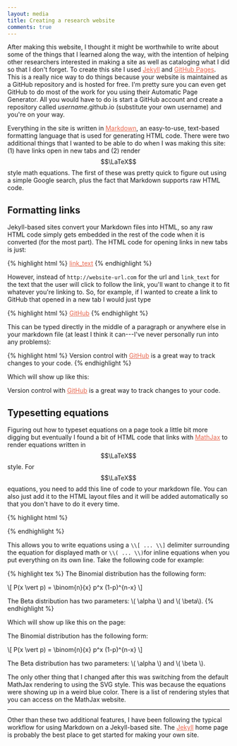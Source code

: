 ```yaml
---
layout: media
title: Creating a research website
comments: true
---
```


<style>

a {
  color: #e86850;
}

a:hover {
  color: #ffd800;
}

</style>

After making this website, I thought it might be worthwhile to write about some of the things that I learned along the way, with the intention of helping other researchers interested in making a site as well as cataloging what I did so that I don't forget.
To create this site I used <a href="http://jekyllrb.com/" target="_blank">Jekyll</a> and <a href="https://pages.github.com/" target="_blank">GitHub Pages</a>.
This is a really nice way to do things because your website is maintained as a GitHub repository and is hosted for free.
I'm pretty sure you can even get GitHub to do most of the work for you using their Automatic Page Generator.
All you would have to do is start a GitHub account and create a repository called *username*.github.io (substitute your own username) and you're on your way.

Everything in the site is written in <a href="https://guides.github.com/features/mastering-markdown/" target="_blank">Markdown</a>, an easy-to-use, text-based formatting language that is used for generating HTML code.
There were two additional things that I wanted to be able to do when I was making this site: (1) have links open in new tabs and (2) render $$\LaTeX$$ style math equations.
The first of these was pretty quick to figure out using a simple Google search, plus the fact that Markdown supports raw HTML code.

## Formatting links

Jekyll-based sites convert your Markdown files into HTML, so any raw HTML code simply gets embedded in the rest of the code when it is converted (for the most part).
The HTML code for opening links in new tabs is just:

{% highlight html %}
<a href="http://website-url.com" target="_blank">link_text</a>
{% endhighlight %}

However, instead of `http://website-url.com` for the url and `link_text` for the text that the user will click to follow the link, you'll want to change it to fit whatever you're linking to.
So, for example, if I wanted to create a link to GitHub that opened in a new tab I would just type

{% highlight html %}
<a href="https://github.com/" target="_blank">GitHub</a>
{% endhighlight %}

This can be typed directly in the middle of a paragraph or anywhere else in your markdown file (at least I think it can---I've never personally run into any problems):

{% highlight html %}
Version control with <a href="https://github.com/" target="_blank">GitHub</a> is a great way to track changes to your code.
{% endhighlight %}

Which will show up like this:

Version control with <a href="https://github.com/" target="_blank">GitHub</a> is a great way to track changes to your code.

## Typesetting equations

Figuring out how to typeset equations on a page took a little bit more digging but eventually I found a bit of HTML code that links with <a href="http://www.mathjax.org/" target="_blank">MathJax</a> to render equations written in $$\LaTeX$$ style.
For $$\LaTeX$$ equations, you need to add this line of code to your markdown file. You can also just add it to the HTML layout files and it will be added automatically so that you don't have to do it every time.

{% highlight html %}
<script type="text/javascript" src="http://cdn.mathjax.org/mathjax/latest/MathJax.js?config=TeX-AMS-MML_HTMLorMML"></script>
{% endhighlight %}

This allows you to write equations using a `\\[ ... \\]` delimiter surrounding the equation for displayed math or `\\( ... \\)`for inline equations when you put everything on its own line.
Take the following code for example:


{% highlight tex %}
The Binomial distribution has the following form:

\\[
P(x \vert p) = \binom{n}{x} p^x (1-p)^{n-x}
\\]

The Beta distribution has two parameters: \\( \alpha \\) and \\( \beta\\).
{% endhighlight %}

Which will show up like this on the page:


The Binomial distribution has the following form:

\\[
P(x \vert p) = \binom{n}{x} p^x (1-p)^{n-x}
\\]

The Beta distribution has two parameters: \\( \alpha \\) and \\( \beta \\).

The only other thing that I changed after this was switching from the default MathJax rendering to using the SVG style. This was because the equations were showing up in a weird blue color. There is a list of rendering styles that you can access on the MathJax website.

--------

Other than these two additional features, I have been following the typical workflow for using Markdown on a Jekyll-based site.
The <a href="http://jekyllrb.com/" target="_blank">Jekyll</a> home page is probably the best place to get started for making your own site.
